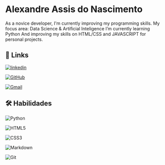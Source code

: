 
# Alexandre Assis do Nascimento

As a novice developer, I'm currently improving my programming skills.
My focus area: Data Science & Artificial Inteligence
I’m currently learning Python
And improving my skills on HTML/CSS and JAVASCRIPT for personal projects.

## 🔗 Links

[![linkedin](https://img.shields.io/badge/linkedin-0A66C2?style=for-the-badge&logo=linkedin&logoColor=white)](https://www.linkedin.com/in/ale-assis2121/)

[![GitHub](https://img.shields.io/badge/GitHub-100000?style=for-the-badge&logo=github&logoColor=white)](https://github.com/aleeidos)

[![Gmail](https://img.shields.io/badge/Gmail-333333?style=for-the-badge&logo=gmail&logoColor=red)](mailto:alexandre7assis@gmail.com)

## 🛠 Habilidades
![Python](https://img.shields.io/badge/python-3670A0?style=for-the-badge&logo=python&logoColor=ffdd54)

![HTML5](https://img.shields.io/badge/HTML5-E34F26?style=for-the-badge&logo=html5&logoColor=white)

![CSS3](https://img.shields.io/badge/CSS3-1572B6?style=for-the-badge&logo=css3&logoColor=white)

![Markdown](https://img.shields.io/badge/Markdown-000?style=for-the-badge&logo=markdown)

![Git](https://img.shields.io/badge/GIT-E44C30?style=for-the-badge&logo=git&logoColor=white)